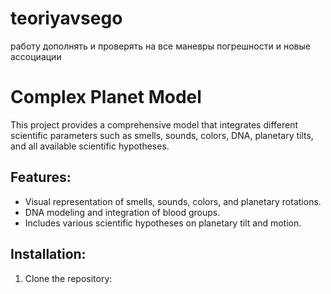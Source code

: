 # teoriyavsego
работу дополнять и проверять на все маневры погрешности и новые ассоциации 
# Complex Planet Model

This project provides a comprehensive model that integrates different scientific parameters such as smells, sounds, colors, DNA, planetary tilts, and all available scientific hypotheses.

## Features:
- Visual representation of smells, sounds, colors, and planetary rotations.
- DNA modeling and integration of blood groups.
- Includes various scientific hypotheses on planetary tilt and motion.

## Installation:

1. Clone the repository:


